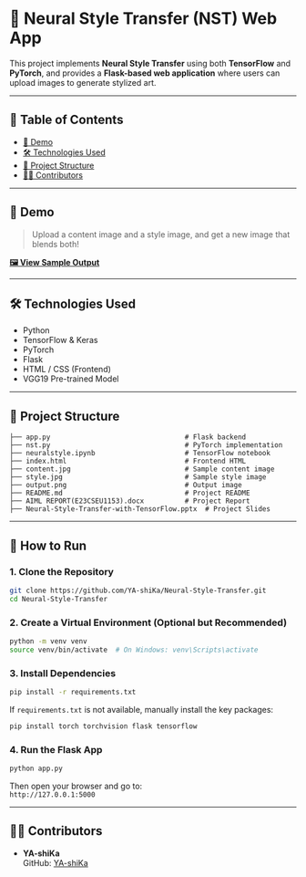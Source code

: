 # 🎨 Neural Style Transfer (NST) Web App

This project implements **Neural Style Transfer** using both **TensorFlow** and **PyTorch**, and provides a **Flask-based web application** where users can upload images to generate stylized art.

---

## 📌 Table of Contents
- [🎥 Demo](#-demo)
- [🛠 Technologies Used](#-technologies-used)
- [📁 Project Structure](#-project-structure)
- [👩‍💻 Contributors](#-contributors)


---

## 🎥 Demo
> Upload a content image and a style image, and get a new image that blends both!

**[🖼 View Sample Output](#-results)**

---

## 🛠 Technologies Used
- Python
- TensorFlow & Keras
- PyTorch
- Flask
- HTML / CSS (Frontend)
- VGG19 Pre-trained Model

---

## 📁 Project Structure
```text
├── app.py                                 # Flask backend  
├── nst.py                                 # PyTorch implementation  
├── neuralstyle.ipynb                      # TensorFlow notebook  
├── index.html                             # Frontend HTML  
├── content.jpg                            # Sample content image  
├── style.jpg                              # Sample style image  
├── output.png                             # Output image  
├── README.md                              # Project README  
├── AIML REPORT(E23CSEU1153).docx          # Project Report  
├── Neural-Style-Transfer-with-TensorFlow.pptx  # Project Slides
```
---

## 🚀 How to Run

### 1. Clone the Repository
```bash
git clone https://github.com/YA-shiKa/Neural-Style-Transfer.git
cd Neural-Style-Transfer
```

### 2. Create a Virtual Environment (Optional but Recommended)
```bash
python -m venv venv
source venv/bin/activate  # On Windows: venv\Scripts\activate
```

### 3. Install Dependencies
```bash
pip install -r requirements.txt
```

If `requirements.txt` is not available, manually install the key packages:
```bash
pip install torch torchvision flask tensorflow
```

### 4. Run the Flask App
```bash
python app.py
```

Then open your browser and go to:  
`http://127.0.0.1:5000`

---

## 👩‍💻 Contributors

- **YA-shiKa**  
  GitHub: [YA-shiKa](https://github.com/YA-shiKa)  



